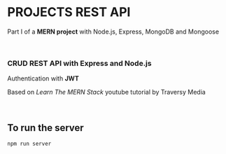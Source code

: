 # PROJECTS REST API
Part I of a **MERN project** with Node.js, Express, MongoDB and Mongoose

<br />

### CRUD REST API with Express and Node.js
Authentication with **JWT**

Based on *Learn The MERN Stack* youtube tutorial by Traversy Media

<br />

## To run the server
`npm run server`
